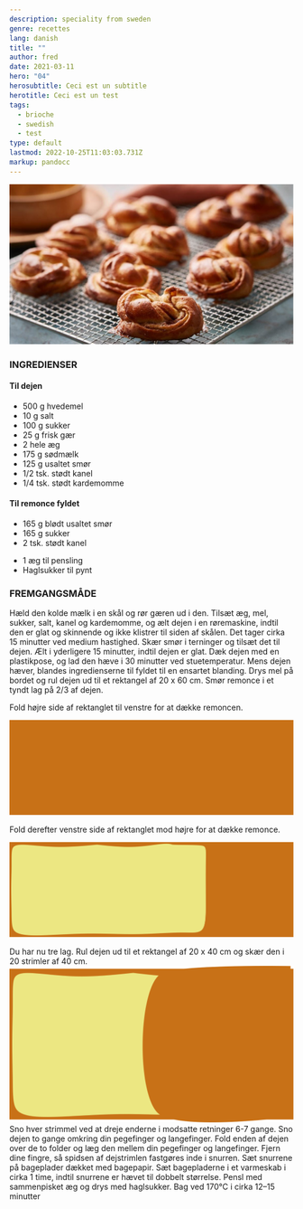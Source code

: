 ```yaml
---
description: speciality from sweden
genre: recettes
lang: danish
title: ""
author: fred
date: 2021-03-11
hero: "04"
herosubtitle: Ceci est un subtitle
herotitle: Ceci est un test
tags:
  - brioche
  - swedish
  - test
type: default
lastmod: 2022-10-25T11:03:03.731Z
markup: pandocc
---
```


![Kanelsnurrer](./images/kanelsnurrer.jpg)

### INGREDIENSER

#### Til dejen

- 500 g hvedemel
- 10 g salt
- 100 g sukker
- 25 g frisk gær
- 2 hele æg
- 175 g sødmælk
- 125 g usaltet smør
- 1/2 tsk. stødt kanel
- 1/4 tsk. stødt kardemomme

#### Til remonce fyldet

- 165 g blødt usaltet smør
- 165 g sukker
- 2 tsk. stødt kanel
+ 1 æg til pensling
+ Haglsukker til pynt

### FREMGANGSMÅDE

Hæld den kolde mælk i en skål og rør gæren ud i den.
Tilsæt æg, mel, sukker, salt, kanel og kardemomme, og ælt dejen i en røremaskine, indtil den er glat og skinnende og ikke klistrer til siden af skålen.
Det tager cirka 15 minutter ved medium hastighed.
Skær smør i terninger og tilsæt det til dejen.
Ælt i yderligere 15 minutter, indtil dejen er glat.
Dæk dejen med en plastikpose, og lad den hæve i 30 minutter ved stuetemperatur.
Mens dejen hæver, blandes ingredienserne til fyldet til en ensartet blanding.
Drys mel på bordet og rul dejen ud til et rektangel af 20 x 60 cm.
Smør remonce i et tyndt lag på 2/3 af dejen.


Fold højre side af rektanglet til venstre for at dække remoncen.

![](./svg/fro1.svg "none-h10")

Fold derefter venstre side af rektanglet mod højre for at dække remonce.

![](./svg/fro2.svg "none-h10")

Du har nu tre lag.
Rul dejen ud til et rektangel af 20 x 40 cm og skær den i 20 strimler af 40 cm.
![](./svg/fro3.svg "none-h10")
Sno hver strimmel ved at dreje enderne i modsatte retninger 6-7 gange.
Sno dejen to gange omkring din pegefinger og langefinger.
Fold enden af dejen over de to folder og læg den mellem din pegefinger og langefinger.
Fjern dine fingre, så spidsen af dejstrimlen fastgøres inde i snurren.
Sæt snurrene på bageplader dækket med bagepapir.
Sæt bagepladerne i et varmeskab i cirka 1 time, indtil snurrene er hævet til dobbelt størrelse.
Pensl med sammenpisket æg og drys med haglsukker.
Bag ved 170°C i cirka 12–15 minutter